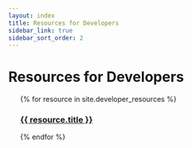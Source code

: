 ```yaml
---
layout: index
title: Resources for Developers
sidebar_link: true
sidebar_sort_order: 2
---
```


<h1>Resources for Developers</h1>
<ul>
  {% for resource in site.developer_resources %}
  <h3>
    <a href="{{ resource.url }}">
      {{ resource.title }}
    </a>
  </h3>
  {% endfor %}
</ul>
